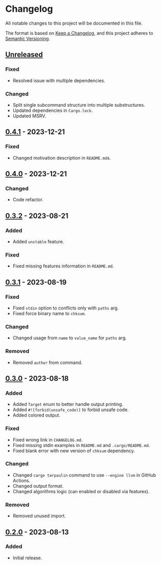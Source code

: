 # Changelog

All notable changes to this project will be documented in this file.

The format is based on [Keep a Changelog](https://keepachangelog.com/en/1.0.0/),
and this project adheres to [Semantic Versioning](https://semver.org/spec/v2.0.0.html).

## [Unreleased]

### Fixed

- Resolved issue with multiple dependencies.

### Changed

- Split single subcommand structure into multiple substructures.
- Updated dependencies in `Cargo.lock`.
- Updated MSRV.

## [0.4.1] - 2023-12-21

### Fixed

- Changed motivation description in `README.md`s.

## [0.4.0] - 2023-12-21

### Changed

- Code refactor.

## [0.3.2] - 2023-08-21

### Added

- Added `unstable` feature.

### Fixed

- Fixed missing features information in `README.md`.

## [0.3.1] - 2023-08-19

### Fixed

- Fixed `stdin` option to conflicts only with `paths` arg.
- Fixed force binary name to `chksum`.

### Changed

- Changed usage from `name` to `value_name` for `paths` arg.

### Removed

- Removed `author` from command.

## [0.3.0] - 2023-08-18

### Added

- Added `Target` enum to better handle output printing.
- Added `#![forbid(unsafe_code)]` to forbid unsafe code.
- Added colored output.

### Fixed

- Fixed wrong link in `CHANGELOG.md`.
- Fixed missing stdin examples in `README.md` and `.cargo/README.md`.
- Fixed blank error with new version of `chksum` dependency.

### Changed

- Changed `cargo tarpaulin` command to use `--engine llvm` in GitHub Actions.
- Changed output format.
- Changed algorithms logic (can enabled or disabled via features).

### Removed

- Removed unused import.

## [0.2.0] - 2023-08-13

### Added

- Initial release.

[Unreleased]: https://github.com/chksum-rs/cli/compare/v0.4.1...HEAD
[0.4.1]: https://github.com/chksum-rs/cli/compare/v0.4.0...v0.4.1
[0.4.0]: https://github.com/chksum-rs/cli/compare/v0.3.2...v0.4.0
[0.3.2]: https://github.com/chksum-rs/cli/compare/v0.3.1...v0.3.2
[0.3.2]: https://github.com/chksum-rs/cli/compare/v0.3.1...v0.3.2
[0.3.1]: https://github.com/chksum-rs/cli/compare/v0.3.0...v0.3.1
[0.3.0]: https://github.com/chksum-rs/cli/compare/v0.2.0...v0.3.0
[0.2.0]: https://github.com/chksum-rs/cli/releases/tag/v0.2.0

